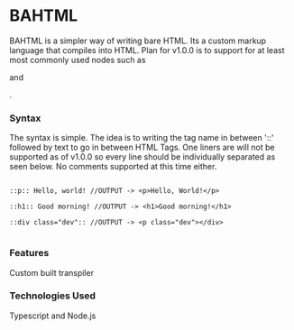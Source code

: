 # BAHTML

BAHTML is a simpler way of writing bare HTML. Its a custom markup language that compiles into HTML. Plan for v1.0.0 is to support for at least most commonly used nodes such as <p> <h> and <div>.

### Syntax

The syntax is simple. The idea is to writing the tag name in between '::' followed by text to go in between HTML Tags. One liners are will not be supported as of v1.0.0 so every line should be individually separated as seen below. No comments supported at this time either.

```

::p:: Hello, world! //OUTPUT -> <p>Hello, World!</p>

::h1:: Good morning! //OUTPUT -> <h1>Good morning!</h1>

::div class="dev":: //OUTPUT -> <p class="dev"></div>


```

### Features

Custom built transpiler

### Technologies Used

Typescript and Node.js